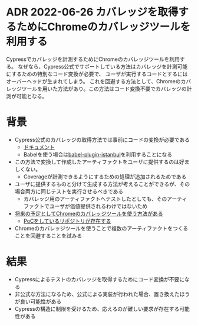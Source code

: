 # ADR 2022-06-26 カバレッジを取得するためにChromeのカバレッジツールを利用する

Cypressでカバレッジを計測するためにChromeのカバレッジツールを利用する。
なぜなら、Cypress公式でサポートしている方法はカバレッジを計測可能にするための特別なコード変換が必要で、 ユーザが実行するコードとするにはオーバーヘッドが生まれてしまう。
これを回避する方法として、Chromeのカバレッジツールを用いた方法があり。この方法はコード変換不要でカバレッジの計測が可能となる。

# 背景

* Cypress公式のカバレッジの取得方法では事前にコードの変換が必要である
  * [ドキュメント](https://docs.cypress.io/guides/tooling/code-coverage#E2E-and-unit-code-coverage)
  * Babelを使う場合は[babel-plugin-istanbul](https://github.com/istanbuljs/babel-plugin-istanbul)を利用することになる
* この方法で変換して作成したアーティファクトをユーザに提供するのは好ましくない。
  * Coverageが計測できるようにするための処理が追加されるためである
* ユーザに提供するものと分けて生成する方法が考えることができるが、その場合両方に同じテストを実行させるべきである
  * カバレッジ用のアーティファクトへテストしたとしても、そのアーティファクトでユーザが価値提供されるわけではないため
* [将来の予定としてChromeのカバレッジツールを使う方法がある](https://docs.cypress.io/guides/tooling/code-coverage#Future-work)
  * [PoCをしているリポジトリが存在する](https://github.com/bahmutov/cypress-native-chrome-code-coverage-example)
* Chromeのカバレッジツールを使うことで複数のアーティファクトをつくることを回避することを試みる

# 結果

* Cypressによるテストのカバレッジを取得するためにコード変換が不要になる
* 非公式な方法になるため、公式による実装が行われた場合、置き換えたほうが良い可能性がある
* Cypressの構造に制限を受けるため、応えるのが難しい要求が存在する可能性がある
